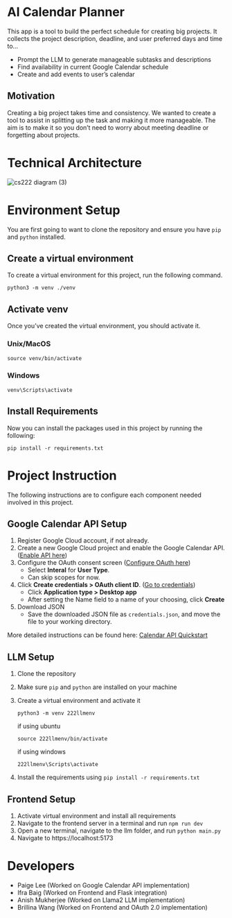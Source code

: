 # AI Calendar Planner

This app is a tool to build the perfect schedule for creating big projects. It collects the project description, deadline, and user preferred days and time to…
* Prompt the LLM to generate manageable subtasks and descriptions
* Find availability in current Google Calendar schedule
* Create and add events to user’s calendar

## Motivation

Creating a big project takes time and consistency. We wanted to create a tool to assist in splitting up the task and making it more manageable. The aim is to make it so you don’t need to worry about meeting deadline or forgetting about projects.


# Technical Architecture

![cs222 diagram (3)](https://github.com/CS222-UIUC-SP24/group-project-team-29/assets/73445535/0c6ffbb6-f12e-45a3-9568-ea13eee6acc4)


# Environment Setup

You are first going to want to clone the repository and ensure you have `pip` and `python` installed.

## Create a virtual environment

To create a virtual environment for this project, run the following command.
```
python3 -m venv ./venv
```

## Activate venv

Once you’ve created the virtual environment, you should activate it.

### Unix/MacOS
```
source venv/bin/activate
```

### Windows
```
venv\Scripts\activate
```

## Install Requirements

Now you can install the packages used in this project by running the following:
```
pip install -r requirements.txt
```


# Project Instruction

The following instructions are to configure each component needed involved in this project.

## Google Calendar API Setup

1. Register Google Cloud account, if not already.
2. Create a new Google Cloud project and enable the Google Calendar API.
([Enable API here](https://console.cloud.google.com/flows/enableapi?apiid=calendar-json.googleapis.com))
3. Configure the OAuth consent screen
([Configure OAuth here](https://console.cloud.google.com/apis/credentials/consent))
    * Select **Interal** for **User Type**.
    * Can skip scopes for now.
4. Click **Create credentials > OAuth client ID**.
([Go to credentials](https://console.cloud.google.com/apis/credentials))
    * Click **Application type > Desktop app**
    * After setting the Name field to a name of your choosing, click **Create**
5. Download JSON
    * Save the downloaded JSON file as `credentials.json`, and move the file to your working directory.
  
More detailed instructions can be found here: [Calendar API Quickstart](https://developers.google.com/calendar/api/quickstart/python)

## LLM Setup
1. Clone the repository
2. Make sure `pip` and `python` are installed on your machine
3. Create a virtual environment and activate it
    ```
    python3 -m venv 222llmenv
    ```
    if using ubuntu
    ```
    source 222llmenv/bin/activate
    ```

    if using windows
    ```
    222llmenv\Scripts\activate
    ```

4. Install the requirements using `pip install -r requirements.txt`

## Frontend Setup

1. Activate virtual environment and install all requirements
2. Navigate to the frontend server in a terminal and run `npm run dev`
3. Open a new terminal, navigate to the llm folder, and run `python main.py`
4. Navigate to https://localhost:5173


# Developers
* Paige Lee (Worked on Google Calendar API implementation)
* Ifra Baig (Worked on Frontend and Flask integration)
* Anish Mukherjee (Worked on Llama2 LLM implementation)
* Brillina Wang (Worked on Frontend and OAuth 2.0 implementation)

